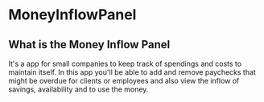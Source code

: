 # MoneyInflowPanel

## What is the Money Inflow Panel
It's a app for small companies to keep track of spendings and costs to maintain itself. In this app you'll be able to add and remove paychecks that might be overdue for clients or employees and also view the inflow of savings, availability and to use the money.
